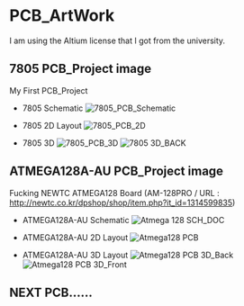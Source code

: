 # PCB_ArtWork
I am using the Altium license that I got from the university.

7805 PCB_Project image
-------------------------
My First PCB_Project
- 7805 Schematic
![7805_PCB_Schematic](https://user-images.githubusercontent.com/48746729/103327253-1d7a3f00-4a97-11eb-8acd-0f06848ab121.png)

- 7805 2D Layout
![7805_PCB_2D](https://user-images.githubusercontent.com/48746729/103326857-9a0c1e00-4a95-11eb-9613-000208e4ba93.png)

- 7805 3D
![7805_PCB_3D](https://user-images.githubusercontent.com/48746729/103326865-9f696880-4a95-11eb-9cc1-a22f95068648.png)
![7805 3D_BACK](https://user-images.githubusercontent.com/48746729/114135741-a7faf600-9944-11eb-99de-f5125eaa0853.png)


ATMEGA128A-AU PCB_Project image
-------------------------
Fucking NEWTC ATMEGA128 Board (AM-128PRO / URL : http://newtc.co.kr/dpshop/shop/item.php?it_id=1314599835)
- ATMEGA128A-AU Schematic
![Atmega 128 SCH_DOC](https://user-images.githubusercontent.com/48746729/114135183-d9bf8d00-9943-11eb-938b-20bf1acfcdf1.PNG)

- ATMEGA128A-AU 2D Layout
![Atmega128 PCB](https://user-images.githubusercontent.com/48746729/114135290-04114a80-9944-11eb-99fc-b1495109ef2e.PNG)

- ATMEGA128A-AU 3D Layout
![Atmega128 PCB 3D_Back](https://user-images.githubusercontent.com/48746729/114135206-e2b05e80-9943-11eb-9595-549c5a3d7384.PNG)
![Atmega128 PCB 3D_Front](https://user-images.githubusercontent.com/48746729/114135228-e93ed600-9943-11eb-98b6-ed23d7bd6f24.PNG)

NEXT PCB......
-------------------------
